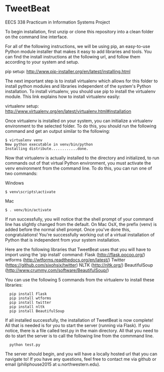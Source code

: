 TweetBeat
=========

EECS 338 Practicum in Information Systems Project


To begin installation, first unzip or clone this repository into a clean folder on the command line interface. 

For all of the following instructions, we will be using pip, an easy-to-use Python module installer that makes it easy
to add libraries and tools. You can find the install instructions at the following url, and follow them according to your
system and setup.

pip setup:
http://www.pip-installer.org/en/latest/installing.html

The next important step is to install virtualenv which allows for this folder to install python modules and
libraries independent of the system's Python installation. To install virtualenv, you should use pip to install the 
virtualenv module. This link explains how to install virtualenv easily:

virtualenv setup:
http://www.virtualenv.org/en/latest/virtualenv.html#installation

Once virtualenv is installed on your system, you can initialize a virtualenv environment to the selected folder. To do this, you should run the following command and get an output similar to the following:

  ```
  $ virtualenv venv
  New python executable in venv/bin/python
  Installing distribute............done.
  ```

Now that virtualenv is actually installed to the directory and initialized, to run commands out of that virtual Python environment, you must activate the venv environment from the command line. To do this, you can run one of two commands:

Windows 
```
$ venv\scripts\activate
```
Mac
```
$ . venv/bin/activate
```

If run successfully, you will notice that the shell prompt of your command line has slightly changed from the default. On Mac OsX, the prefix (venv) is added before the normal shell prompt. Once you've done this, congratulations! You're successfully working out of a virtual installation of Python that is independent from your system installation.

Here are the following libraries that TweetBeat uses that you will have to import using the 'pip install' command:
Flask (http://flask.pocoo.org/)
wtforms (http://wtforms.readthedocs.org/en/latest/)
Twitter (https://github.com/sixohsix/twitter)
NLTK (http://nltk.org/)
BeautifulSoup (http://www.crummy.com/software/BeautifulSoup/)

You can use the following 5 commands from the virtualenv to install these libraries:
```
  pip install Flask
  pip install wtforms
  pip install twitter
  pip install nltk
  pip install BeautifulSoup
```

If all installed successfully, the installation of TweetBeat is now complete! All that is needed is for you to start the server (running via Flask). If you notice, there is a file called test.py in the main directory. All that you need to do to start the server is to call the following line from the commmand line.

```
  python test.py
```

The server should begin, and you will have a locally hosted url that you can navigate to! If you have any questions, feel free to contact me via github or email (philiphouse2015 at u.northwestern.edu).


